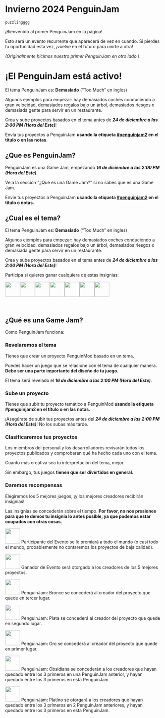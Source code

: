 # Invierno 2024 PenguinJam

<!-- Try not to touch the ```host or ```collab sections, they are direct user links -->
<!-- You should translate ```warning sections though. -->
```host
puzzlingggg
```

¡Bienvenido al primer PenguinJam en la página!

Esto será un evento recurrente que aparecerá de vez en cuando. Si pierdes tu oportunidad esta vez, ¡vuelve en el futuro para unirte a otra!

*(Originalmente hicimos nuestro primer PenguinJam en otro lado.)*

# ¡El PenguinJam está activo!
El tema PenguinJam es:
**Demasiado** (“Too Much” en ingles)

Algunos ejemplos para empezar: hay demasiados coches conduciendo a gran velocidad, demasiados regalos bajo un árbol, demasiados riesgos o demasiada gente para servir en un restaurante.

Crea y sube proyectos basados en el tema antes de ***24 de diciembre a las 2:00 PM (Hora del Este)***!

Envía tus proyectos a PenguinJam **usando la etiqueta [#penguinjam2](/search?q=%23penguinjam2) en el título o en las notas.**

## ¿Que es PenguinJam?
PenguinJam es una Game Jam, empezando ***16 de diciembre a las 2:00 PM (Hora del Este)***.

Ve a la sección "¿Qué es una Game Jam?" si no sabes que es una Game Jam.

Envíe tus proyectos a PenguinJam **usando la etiqueta [#penguinjam2](/search?q=%23penguinjam2) en el título o notas.**

## ¿Cual es el tema?
El tema PenguinJam es:
**Demasiado** (“Too Much” en ingles)

Algunos ejemplos para empezar: hay demasiados coches conduciendo a gran velocidad, demasiados regalos bajo un árbol, demasiados riesgos o demasiada gente para servir en un restaurante.

Crea y sube proyectos basados en el tema antes de ***24 de diciembre a las 2:00 PM (Hora del Este)***!

Participa si quieres ganar cualquiera de estas insignias:
<div style="display:flex;flex-direction:row">
    <img src="https://penguinmod.com/badges/participant.png" width="48"></img>
    <img src="https://penguinmod.com/badges/eventwinner.png" width="48"></img>
    <img src="https://penguinmod.com/badges/penguinjambronze.png" width="48"></img>
    <img src="https://penguinmod.com/badges/penguinjamsilver.png" width="48"></img>
    <img src="https://penguinmod.com/badges/penguinjamgold.png" width="48"></img>
    <img src="https://penguinmod.com/badges/penguinjamobsidian.png" width="48"></img>
    <img src="https://penguinmod.com/badges/penguinjamplatinum.png" width="48"></img>
</div>
<br></br>

## ¿Qué es una Game Jam?
Como PenguinJam funciona:

### Revelaremos el tema
Tienes que crear un proyecto PenguinMod basado en un tema.

Puedes hacer un juego que se relacione con el tema de cualquier manera. **Debe ser una parte importante del diseño de tu juego.**

El tema será revelado el ***16 de diciembre a las 2:00 PM (Hora del Este)***.

### Sube un proyecto
Tienes que subir tu proyecto temático a PenguinMod **usando la etiqueta #penguinjam2 en el título o en las notas.**

¡Asegúrate de subir tus proyectos antes del ***24 de diciembre a las 2:00 PM (Hora del Este)***! No los subas más tarde.

### Clasificaremos tus proyectos
Los miembros del personal y los desarrolladores revisarán todos los proyectos publicados y comprobarán qué ha hecho cada uno con el tema.

Cuanto más creativa sea tu interpretación del tema, mejor.

Sin embargo, tus juegos **tienen que ser divertidos en general.**

### Daremos recompensas
Elegiremos los 5 mejores juegos, ¡y los mejores creadores recibirán insignias!

Las insignias se concederán sobre el tiempo. **Por favor, no nos presiones para que te demos tu insignia lo antes posible, ya que podemos estar ocupados con otras cosas.**

<img src="https://penguinmod.com/badges/participant.png" width="48"></img>
Participante del Evento se le premiará a todo el mundo (o casi todo el mundo, probablemente no contaremos los proyectos de baja calidad).

<img src="https://penguinmod.com/badges/eventwinner.png" width="48"></img>
Ganador de Evento será otorgado a los creadores de los 5 mejores proyectos.

<img src="https://penguinmod.com/badges/penguinjambronze.png" width="48"></img>
PenguinJam: Bronce se concederá al creador del proyecto que quede en tercer lugar.

<img src="https://penguinmod.com/badges/penguinjamsilver.png" width="48"></img>
PenguinJam: Plata se concederá al creador del proyecto que quede en segundo lugar.

<img src="https://penguinmod.com/badges/penguinjamgold.png" width="48"></img>
PenguinJam: Oro se concederá al creador del proyecto que quede en primer lugar.

<img src="https://penguinmod.com/badges/penguinjamobsidian.png" width="48"></img>
PenguinJam: Obsidiana se concederán a los creadores que hayan quedado entre los 3 primeros en una PenguinJam anterior, y hayan quedado entre los 3 primeros en esta PenguinJam.

<img src="https://penguinmod.com/badges/penguinjamplatinum.png" width="48"></img>
PenguinJam: Platino se otorgará a los creadores que hayan quedado entre los 3 primeros en 2 PenguinJam anteriores, y hayan quedado entre los 3 primeros en esta PenguinJam.
